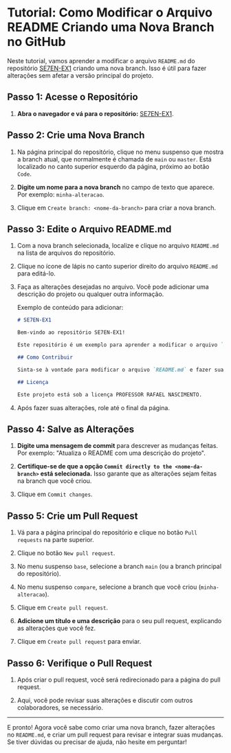 
# Tutorial: Como Modificar o Arquivo README Criando uma Nova Branch no GitHub

Neste tutorial, vamos aprender a modificar o arquivo `README.md` do repositório [SE7EN-EX1](https://github.com/rafaelnascimentodevs/SE7EN-EX1) criando uma nova branch. Isso é útil para fazer alterações sem afetar a versão principal do projeto.

## Passo 1: Acesse o Repositório

1. **Abra o navegador e vá para o repositório:** [SE7EN-EX1](https://github.com/rafaelnascimentodevs/SE7EN-EX1).

## Passo 2: Crie uma Nova Branch

1. Na página principal do repositório, clique no menu suspenso que mostra a branch atual, que normalmente é chamada de `main` ou `master`. Está localizado no canto superior esquerdo da página, próximo ao botão `Code`.

2. **Digite um nome para a nova branch** no campo de texto que aparece. Por exemplo: `minha-alteracao`.

3. Clique em `Create branch: <nome-da-branch>` para criar a nova branch.

## Passo 3: Edite o Arquivo README.md

1. Com a nova branch selecionada, localize e clique no arquivo `README.md` na lista de arquivos do repositório.

2. Clique no ícone de lápis no canto superior direito do arquivo `README.md` para editá-lo.

3. Faça as alterações desejadas no arquivo. Você pode adicionar uma descrição do projeto ou qualquer outra informação.

   Exemplo de conteúdo para adicionar:
   ```markdown
   # SE7EN-EX1

   Bem-vindo ao repositório SE7EN-EX1!

   Este repositório é um exemplo para aprender a modificar o arquivo `README.md` no GitHub.

   ## Como Contribuir

   Sinta-se à vontade para modificar o arquivo `README.md` e fazer suas contribuições.

   ## Licença

   Este projeto está sob a licença PROFESSOR RAFAEL NASCIMENTO.
   ```

4. Após fazer suas alterações, role até o final da página.

## Passo 4: Salve as Alterações

1. **Digite uma mensagem de commit** para descrever as mudanças feitas. Por exemplo: "Atualiza o README com uma descrição do projeto".

2. **Certifique-se de que a opção `Commit directly to the <nome-da-branch>` está selecionada.** Isso garante que as alterações sejam feitas na branch que você criou.

3. Clique em `Commit changes`.

## Passo 5: Crie um Pull Request

1. Vá para a página principal do repositório e clique no botão `Pull requests` na parte superior.

2. Clique no botão `New pull request`.

3. No menu suspenso `base`, selecione a branch `main` (ou a branch principal do repositório).

4. No menu suspenso `compare`, selecione a branch que você criou (`minha-alteracao`).

5. Clique em `Create pull request`.

6. **Adicione um título e uma descrição** para o seu pull request, explicando as alterações que você fez.

7. Clique em `Create pull request` para enviar.

## Passo 6: Verifique o Pull Request

1. Após criar o pull request, você será redirecionado para a página do pull request.

2. Aqui, você pode revisar suas alterações e discutir com outros colaboradores, se necessário.

---

E pronto! Agora você sabe como criar uma nova branch, fazer alterações no `README.md`, e criar um pull request para revisar e integrar suas mudanças. Se tiver dúvidas ou precisar de ajuda, não hesite em perguntar!

